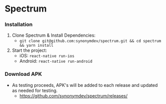 # Spectrum

### Installation
1. Clone Spectrum & Install Dependencies:
    - `git clone git@github.com:synonymdev/spectrum.git && cd spectrum && yarn install`
2. Start the project:
    - iOS: `react-native run-ios`
    - Android: `react-native run-android`

### Download APK
 - As testing proceeds, APK's will be added to each release and updated as needed for testing.
   - https://github.com/synonymdev/spectrum/releases/
